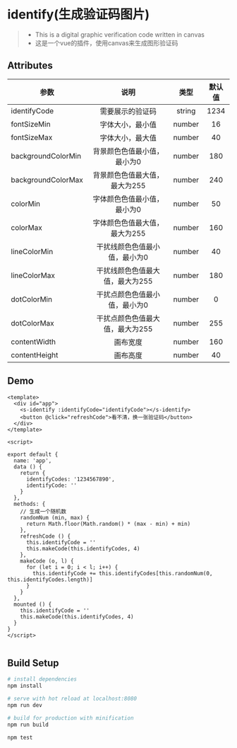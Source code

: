 # identify(生成验证码图片)

>+ This is a digital graphic verification code written in canvas
>+ 这是一个vue的插件，使用canvas来生成图形验证码


## Attributes

| 参数                  |     说明                          |   类型    |   默认值  |
| --------              | :-----:                          | :----:    |  :----:   |
| identifyCode          |   需要展示的验证码                |  string   |   1234    |
| fontSizeMin           |  字体大小，最小值                 |  number   |   16      |
| fontSizeMax           |  字体大小，最大值                 |  number   |   40      |
| backgroundColorMin    |  背景颜色色值最小值，最小为0       |  number   |   180     |
| backgroundColorMax    |  背景颜色色值最大值，最大为255     |  number   |   240     |
| colorMin              |  字体颜色色值最小值，最小为0       |  number   |   50      |
| colorMax              |  字体颜色色值最大值，最大为255     |  number   |   160     |
| lineColorMin          |  干扰线颜色色值最小值，最小为0     |  number   |   40      |
| lineColorMax          |  干扰线颜色色值最大值，最大为255   |  number   |   180     |
| dotColorMin           |  干扰点颜色色值最小值，最小为0     |  number   |   0       |
| dotColorMax           |  干扰点颜色色值最大值，最大为255   |  number   |   255     |
| contentWidth          |  画布宽度                        |  number   |   160     |
| contentHeight         |  画布高度                        |  number   |   40      |

## Demo
```
<template>
  <div id="app">
    <s-identify :identifyCode="identifyCode"></s-identify>
    <button @click="refreshCode">看不清，换一张验证码</button>
  </div>
</template>

<script>

export default {
  name: 'app',
  data () {
    return {
      identifyCodes: '1234567890',
      identifyCode: ''
    }
  },
  methods: {
    // 生成一个随机数
    randomNum (min, max) {
      return Math.floor(Math.random() * (max - min) + min)
    },
    refreshCode () {
      this.identifyCode = ''
      this.makeCode(this.identifyCodes, 4)
    },
    makeCode (o, l) {
      for (let i = 0; i < l; i++) {
        this.identifyCode += this.identifyCodes[this.randomNum(0, this.identifyCodes.length)]
      }
    }
  },
  mounted () {
    this.identifyCode = ''
    this.makeCode(this.identifyCodes, 4)
  }
}
</script>


```
## Build Setup

``` bash
# install dependencies
npm install

# serve with hot reload at localhost:8080
npm run dev

# build for production with minification
npm run build

npm test
```